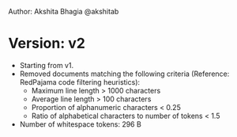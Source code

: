 Author: Akshita Bhagia @akshitab

# Version: v2

* Starting from v1.
* Removed documents matching the following criteria (Reference: RedPajama code filtering heuristics):
	* Maximum line length > 1000 characters
	* Average line length > 100 characters
	* Proportion of alphanumeric characters < 0.25
	* Ratio of alphabetical characters to number of tokens < 1.5
* Number of whitespace tokens: 296 B
